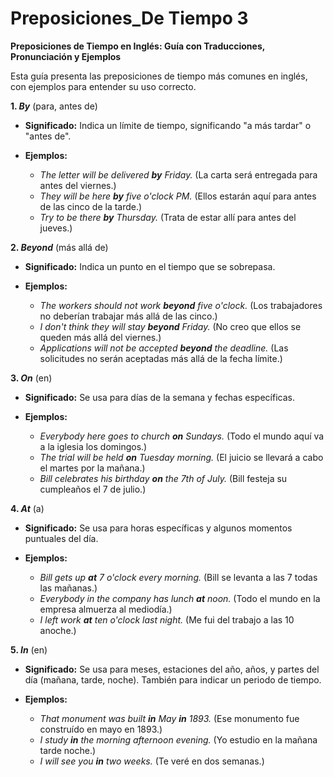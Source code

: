 # Preposiciones_De Tiempo 3


**Preposiciones de Tiempo en Inglés: Guía con Traducciones, Pronunciación y Ejemplos**

Esta guía presenta las preposiciones de tiempo más comunes en inglés, con ejemplos para entender su uso correcto.

**1. *By*** (para, antes de)

*   **Significado:** Indica un límite de tiempo, significando "a más tardar" o "antes de".
*   **Ejemplos:**

    *   *The letter will be delivered **by** Friday.* (La carta será entregada para antes del viernes.)
    *   *They will be here **by** five o'clock PM.* (Ellos estarán aquí para antes de las cinco de la tarde.)
    *   *Try to be there **by** Thursday.* (Trata de estar allí para antes del jueves.)

**2. *Beyond*** (más allá de)

*   **Significado:** Indica un punto en el tiempo que se sobrepasa.
*   **Ejemplos:**

    *   *The workers should not work **beyond** five o'clock.* (Los trabajadores no deberían trabajar más allá de las cinco.)
    *   *I don't think they will stay **beyond** Friday.* (No creo que ellos se queden más allá del viernes.)
    *   *Applications will not be accepted **beyond** the deadline.* (Las solicitudes no serán aceptadas más allá de la fecha límite.)

**3. *On*** (en)

*   **Significado:** Se usa para días de la semana y fechas específicas.
*   **Ejemplos:**

    *   *Everybody here goes to church **on** Sundays.* (Todo el mundo aquí va a la iglesia los domingos.)
    *   *The trial will be held **on** Tuesday morning.* (El juicio se llevará a cabo el martes por la mañana.)
    *   *Bill celebrates his birthday **on** the 7th of July.* (Bill festeja su cumpleaños el 7 de julio.)

**4. *At*** (a)

*   **Significado:** Se usa para horas específicas y algunos momentos puntuales del día.
*   **Ejemplos:**

    *   *Bill gets up **at** 7 o'clock every morning.* (Bill se levanta a las 7 todas las mañanas.)
    *   *Everybody in the company has lunch **at** noon.* (Todo el mundo en la empresa almuerza al mediodía.)
    *   *I left work **at** ten o'clock last night.* (Me fui del trabajo a las 10 anoche.)

**5. *In*** (en)

*   **Significado:** Se usa para meses, estaciones del año, años, y partes del día (mañana, tarde, noche). También para indicar un periodo de tiempo.
*   **Ejemplos:**

    *   *That monument was built **in** May   **in** 1893.* (Ese monumento fue construído en mayo   en 1893.)
    *   *I study **in** the morning   afternoon   evening.* (Yo estudio en la mañana   tarde   noche.)
    *   *I will see you **in** two weeks.* (Te veré en dos semanas.)
